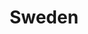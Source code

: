 ---
title: Sweden
indice: 0.44089567633131893
years:
- year: '1980'
  indice: 0.3359117318586845
- year: '1981'
  indice: 0.34540921093186894
- year: '1982'
  indice: 0.3482212816243376
- year: '1983'
  indice: 0.34730424234259544
- year: '1984'
  indice: 0.33958231311171905
- year: '1985'
  indice: 0.336452151659753
- year: '1986'
  indice: 0.3419875534862829
- year: '1987'
  indice: 0.34417274989768787
- year: '1988'
  indice: 0.3466489364723089
- year: '1989'
  indice: 0.34968266843061274
- year: '1990'
  indice: 0.36059047547483947
- year: '1991'
  indice: 0.3737093074969683
- year: '1992'
  indice: 0.38525605347537517
- year: '1993'
  indice: 0.39176975200589725
- year: '1994'
  indice: 0.38444334631506566
- year: '1995'
  indice: 0.37217737647303095
- year: '1996'
  indice: 0.38118847157191676
- year: '1997'
  indice: 0.3820745440958612
- year: '1998'
  indice: 0.38155374669160597
- year: '1999'
  indice: 0.386330194694869
- year: '2000'
  indice: 0.3869547314121563
- year: '2001'
  indice: 0.3905958479157781
- year: '2002'
  indice: 0.3917594609524124
- year: '2003'
  indice: 0.39447827890551607
- year: '2004'
  indice: 0.39807642506498847
- year: '2005'
  indice: 0.400898620093748
- year: '2006'
  indice: 0.3997946364662816
- year: '2007'
  indice: 0.3979349576190438
- year: '2008'
  indice: 0.4054114204210111
- year: '2009'
  indice: 0.42024940408160905
- year: '2010'
  indice: 0.4109833248655133
- year: '2011'
  indice: 0.41357604147804855
- year: '2012'
  indice: 0.4189027611244389
- year: '2013'
  indice: 0.42595219260091993
- year: '2014'
  indice: 0.4281973539757661
- year: '2015'
  indice: 0.42626848024051694
- year: '2016'
  indice: 0.4269204468949607
- year: '2017'
  indice: 0.42568492036424704
- year: '2018'
  indice: 0.4294835668048951
- year: '2019'
  indice: 0.43192319454827216
- year: '2020'
  indice: 0.44089567633131893
---